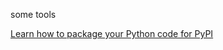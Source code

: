 some tools

[Learn how to package your Python code for PyPI](https://packaging.python.org/en/latest/tutorials/packaging-projects/)
